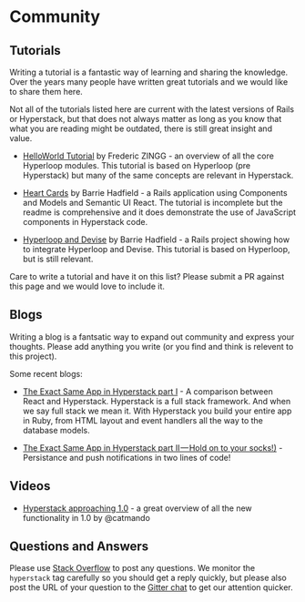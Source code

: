 # Community

## Tutorials

Writing a tutorial is a fantastic way of learning and sharing the knowledge. Over the years many people have written great tutorials and we would like to share them here.

Not all of the tutorials listed here are current with the latest versions of Rails or Hyperstack, but that does not always matter as long as you know that what you are reading might be outdated, there is still great insight and value.

+ [HelloWorld Tutorial](https://github.com/fzingg/hyperloop-rails-helloworld)
by Frederic ZINGG - an overview of all the core Hyperloop modules. This tutorial is based on Hyperloop (pre Hyperstack) but many of the same concepts are relevant in Hyperstack.

+ [Heart Cards](https://github.com/barriehadfield/heart-cards) by Barrie Hadfield - a Rails application using Components and Models and Semantic UI React. The tutorial is incomplete but the readme is comprehensive and it does demonstrate the use of JavaScript components in Hyperstack code.

+ [Hyperloop and Devise](https://github.com/barriehadfield/hyperloop_devise_tutorial) by Barrie Hadfield - a Rails project showing how to integrate Hyperloop and Devise. This tutorial is based on Hyperloop, but is still relevant.

Care to write a tutorial and have it on this list? Please submit a PR against this page and we would love to include it.

## Blogs

Writing a blog is a fantsatic way to expand out community and express your thoughts. Please add anything you write (or you find and think is relevent to this project).

Some recent blogs:

+ [The Exact Same App in Hyperstack part I](https://medium.com/@mitch_23203/the-exact-same-app-in-hyperstack-7f281cef46ca) - A comparison between React and Hyperstack. Hyperstack is a full stack framework. And when we say full stack we mean it. With Hyperstack you build your entire app in Ruby, from HTML layout and event handlers all the way to the database models.

+ [The Exact Same App in Hyperstack part II — Hold on to your socks!)](https://medium.com/@mitch_23203/the-exact-same-app-in-hyperstack-part-ii-5b062074ec20) - Persistance and push notifications in two lines of code!

## Videos

+ [Hyperstack approaching 1.0](https://www.youtube.com/watch?v=GEe7hHIhyUs) - a great overview of all the new functionality in 1.0 by @catmando

## Questions and Answers

Please use [Stack Overflow](https://stackoverflow.com/questions/ask?tags=hyperstack+ruby-on-rails+reactjs+ruby+isomorphic) to post any questions. We monitor the `hyperstack` tag carefully so you should get a reply quickly, but please also post the URL of your question to the [Gitter chat](https://gitter.im/ruby-hyperloop/chat) to get our attention quicker.  
